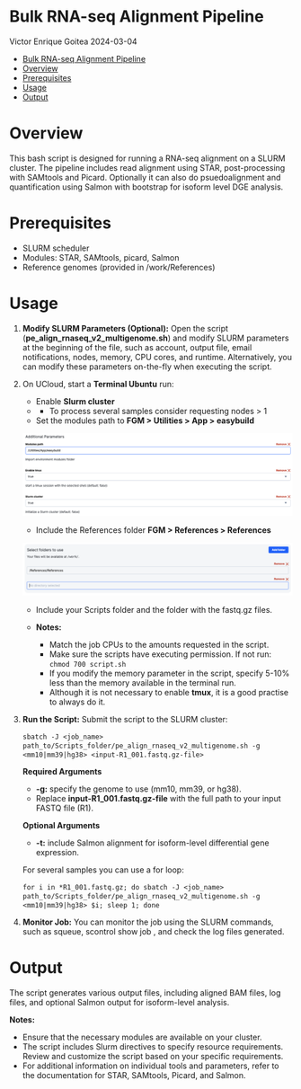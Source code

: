 Bulk RNA-seq Alignment Pipeline
================
Victor Enrique Goitea
2024-03-04

- [Bulk RNA-seq Alignment Pipeline](#bulk-rna-seq-alignment-pipeline)
- [Overview](#overview)
- [Prerequisites](#prerequisites)
- [Usage](#usage)
- [Output](#output)

# Overview

This bash script is designed for running a RNA-seq alignment on a SLURM
cluster. The pipeline includes read alignment using STAR,
post-processing with SAMtools and Picard. Optionally it can also do
psuedoalignment and quantification using Salmon with bootstrap for
isoform level DGE analysis.

# Prerequisites

- SLURM scheduler
- Modules: STAR, SAMtools, picard, Salmon
- Reference genomes (provided in /work/References)

# Usage

1.  **Modify SLURM Parameters (Optional):** Open the script
    (**pe_align_rnaseq_v2_multigenome.sh**) and modify SLURM parameters
    at the beginning of the file, such as account, output file, email
    notifications, nodes, memory, CPU cores, and runtime. Alternatively,
    you can modify these parameters on-the-fly when executing the
    script.

2.  On UCloud, start a **Terminal Ubuntu** run:

    - Enable **Slurm cluster**
    - - To process several samples consider requesting nodes \> 1
    - Set the modules path to **FGM \> Utilities \> App \> easybuild**

    ![](../Img/terminal_slurm.png)

    - Include the References folder **FGM \> References \> References**

    ![](../Img/terminal_folders.png)

    - Include your Scripts folder and the folder with the fastq.gz
      files.

    - **Notes:**

      - Match the job CPUs to the amounts requested in the script.
      - Make sure the scripts have executing permission. If not run:
        `chmod 700 script.sh`
      - If you modify the memory parameter in the script, specify 5-10%
        less than the memory available in the terminal run.
      - Although it is not necessary to enable **tmux**, it is a good
        practise to always do it.

3.  **Run the Script:** Submit the script to the SLURM cluster:

        sbatch -J <job_name> path_to/Scripts_folder/pe_align_rnaseq_v2_multigenome.sh -g <mm10|mm39|hg38> <input-R1_001.fastq.gz-file> 

    **Required Arguments**

    - **-g:** specify the genome to use (mm10, mm39, or hg38).
    - Replace **input-R1_001.fastq.gz-file** with the full path to your
      input FASTQ file (R1).

    **Optional Arguments**

    - **-t:** include Salmon alignment for isoform-level differential
      gene expression.

    For several samples you can use a for loop:
    <!-- -->
        for i in *R1_001.fastq.gz; do sbatch -J <job_name> path_to/Scripts_folder/pe_align_rnaseq_v2_multigenome.sh -g <mm10|mm39|hg38> $i; sleep 1; done

4.  **Monitor Job:** You can monitor the job using the SLURM commands,
    such as squeue, scontrol show job <job-id>, and check the log files
    generated.

# Output

The script generates various output files, including aligned BAM files,
log files, and optional Salmon output for isoform-level analysis.

**Notes:**  
- Ensure that the necessary modules are available on your cluster.  
- The script includes Slurm directives to specify resource requirements.
Review and customize the script based on your specific requirements.  
- For additional information on individual tools and parameters, refer
to the documentation for STAR, SAMtools, Picard, and Salmon.

